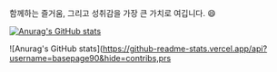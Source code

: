 함께하는 즐거움, 그리고 성취감을 가장 큰 가치로 여깁니다. 😄

[![Anurag's GitHub stats](https://github-readme-stats.vercel.app/api?username=basepage90)](https://github.com/basepage90)

![Anurag's GitHub stats](https://github-readme-stats.vercel.app/api?username=basepage90&hide=contribs,prs

<!--
**basepage90/basepage90** is a ✨ _special_ ✨ repository because its `README.md` (this file) appears on your GitHub profile.

Here are some ideas to get you started:

- 🔭 I’m currently working on ...
- 🌱 I’m currently learning ...
- 👯 I’m looking to collaborate on ...
- 🤔 I’m looking for help with ...
- 💬 Ask me about ...
- 📫 How to reach me: ...
- 😄 Pronouns: ...
- ⚡ Fun fact: ...
-->
